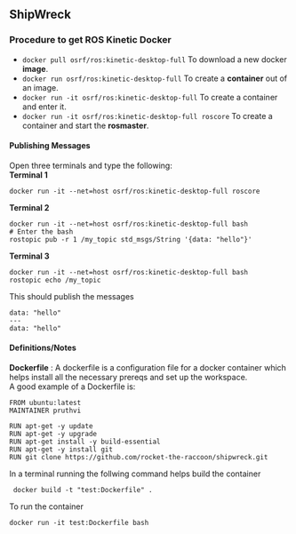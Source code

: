 ## ShipWreck

### Procedure to get ROS Kinetic Docker

- ```docker pull osrf/ros:kinetic-desktop-full``` To download a new docker **image**.
- ```docker run osrf/ros:kinetic-desktop-full``` To create a **container** out of an image.
- ```docker run -it osrf/ros:kinetic-desktop-full``` To create a container and enter it.
- ```docker run -it osrf/ros:kinetic-desktop-full roscore``` To create a container and start the **rosmaster**.

#### Publishing Messages
Open three terminals and type the following:\
**Terminal 1**
```
docker run -it --net=host osrf/ros:kinetic-desktop-full roscore
```
**Terminal 2**
```
docker run -it --net=host osrf/ros:kinetic-desktop-full bash
# Enter the bash
rostopic pub -r 1 /my_topic std_msgs/String '{data: "hello"}'
```
**Terminal 3**
```
docker run -it --net=host osrf/ros:kinetic-desktop-full bash
rostopic echo /my_topic
```
This should publish the messages
```
data: "hello"
---
data: "hello"
```

#### Definitions/Notes
**Dockerfile** : A dockerfile is a configuration file for a docker container which helps install all the necessary prereqs and set up the workspace.\
A good example of a Dockerfile is:
```
FROM ubuntu:latest
MAINTAINER pruthvi

RUN apt-get -y update
RUN apt-get -y upgrade
RUN apt-get install -y build-essential
RUN apt-get -y install git
RUN git clone https://github.com/rocket-the-raccoon/shipwreck.git
```
In a terminal running the follwing command helps build the container
```
 docker build -t "test:Dockerfile" .
```
To run the container
```
docker run -it test:Dockerfile bash
```
